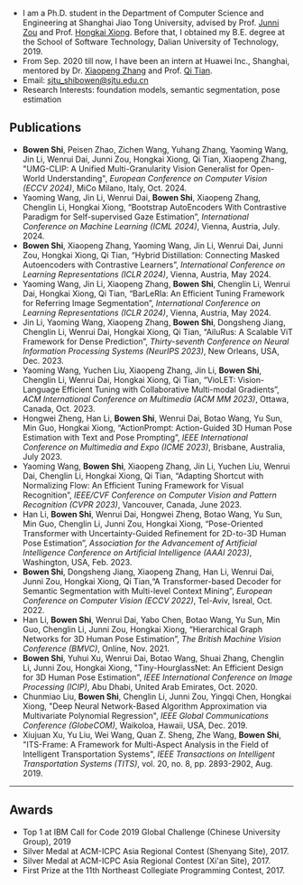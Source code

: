 
* I am a Ph.D. student in the Department of Computer Science and Engineering at Shanghai Jiao Tong University, advised by Prof. [Junni Zou](https://min.sjtu.edu.cn/En/FacultyShow/4?Vid=15) and Prof. [Hongkai Xiong](https://min.sjtu.edu.cn/En/FacultyShow/4?Vid=14). Before that, I obtained my B.E. degree at the School of Software Technology, Dalian University of Technology, 2019.
* From Sep. 2020 till now, I have been an intern at Huawei Inc., Shanghai, mentored by Dr. [Xiaopeng Zhang](https://sites.google.com/site/zxphistory/) and Prof. [Qi Tian](https://scholar.google.com/citations?user=61b6eYkAAAAJ).
* Email: sjtu_shibowen@sjtu.edu.cn
* Research Interests: foundation models, semantic segmentation, pose estimation

## Publications

* **Bowen Shi**, Peisen Zhao, Zichen Wang, Yuhang Zhang, Yaoming Wang, Jin Li, Wenrui Dai, Junni Zou, Hongkai Xiong, Qi Tian,
Xiaopeng Zhang, "UMG-CLIP: A Unified Multi-Granularity Vision Generalist for Open-World Understanding", *European Conference on Computer Vision (ECCV 2024)*, MiCo Milano, Italy, Oct. 2024.
* Yaoming Wang, Jin Li, Wenrui Dai, **Bowen Shi**, Xiaopeng Zhang, Chenglin Li, Hongkai Xiong, “Bootstrap AutoEncoders With Contrastive Paradigm for Self-supervised Gaze Estimation”, *International Conference on Machine Learning (ICML 2024)*, Vienna, Austria, July. 2024.
* **Bowen Shi**, Xiaopeng Zhang, Yaoming Wang, Jin Li, Wenrui Dai, Junni Zou, Hongkai Xiong, Qi Tian, “Hybrid Distillation: Connecting Masked Autoencoders with Contrastive Learners”, *International Conference on Learning Representations (ICLR 2024)*, Vienna, Austria, May 2024.
* Yaoming Wang, Jin Li, Xiaopeng Zhang, **Bowen Shi**, Chenglin Li, Wenrui Dai, Hongkai Xiong, Qi Tian, “BarLeRIa: An Efficient Tuning Framework for Referring Image Segmentation”, *International Conference on Learning Representations (ICLR 2024)*, Vienna, Austria, May 2024.
* Jin Li, Yaoming Wang, Xiaopeng Zhang, **Bowen Shi**, Dongsheng Jiang, Chenglin Li, Wenrui Dai, Hongkai Xiong, Qi Tian, “AiluRus: A Scalable ViT Framework for Dense Prediction”, *Thirty-seventh Conference on Neural Information Processing Systems (NeurIPS 2023)*, New Orleans, USA, Dec. 2023.
* Yaoming Wang, Yuchen Liu, Xiaopeng Zhang, Jin Li, **Bowen Shi**, Chenglin Li, Wenrui Dai, Hongkai Xiong, Qi Tian, “VioLET: Vision-Language Efficient Tuning with Collaborative Multi-modal Gradients”, *ACM International Conference on Multimedia (ACM MM 2023)*, Ottawa, Canada, Oct. 2023.
* Hongwei Zheng, Han Li, **Bowen Shi**, Wenrui Dai, Botao Wang, Yu Sun, Min Guo, Hongkai Xiong, “ActionPrompt: Action-Guided 3D Human Pose Estimation with Text and Pose Prompting”, *IEEE International Conference on Multimedia and Expo (ICME 2023)*, Brisbane, Australia, July 2023.
* Yaoming Wang, **Bowen Shi**, Xiaopeng Zhang, Jin Li, Yuchen Liu, Wenrui Dai, Chenglin Li, Hongkai Xiong, Qi Tian, “Adapting Shortcut with Normalizing Flow: An Efficient Tuning Framework for Visual Recognition”, *IEEE/CVF Conference on Computer Vision and Pattern Recognition (CVPR 2023)*, Vancouver, Canada, June 2023.
* Han Li, **Bowen Shi**, Wenrui Dai, Hongwei Zheng, Botao Wang, Yu Sun, Min Guo, Chenglin Li, Junni Zou, Hongkai Xiong, “Pose-Oriented Transformer with Uncertainty-Guided Refinement for 2D-to-3D Human Pose Estimation”, *Association for the Advancement of Artificial Intelligence Conference on Artificial Intelligence (AAAI 2023)*, Washington, USA, Feb. 2023.
* **Bowen Shi**, Dongsheng Jiang, Xiaopeng Zhang, Han Li, Wenrui Dai, Junni Zou, Hongkai Xiong, Qi Tian,“A Transformer-based Decoder for Semantic Segmentation with Multi-level Context Mining”, *European Conference on Computer Vision (ECCV 2022)*, Tel-Aviv, Isreal, Oct. 2022.
* Han Li, **Bowen Shi**, Wenrui Dai, Yabo Chen, Botao Wang, Yu Sun, Min Guo, Chenglin Li, Junni Zou, Hongkai Xiong, “Hierarchical Graph Networks for 3D Human Pose Estimation”, *The British Machine Vision Conference (BMVC)*, Online, Nov. 2021.
* **Bowen Shi**, Yuhui Xu, Wenrui Dai, Botao Wang, Shuai Zhang, Chenglin Li, Junni Zou, Hongkai Xiong, "Tiny-HourglassNet: An Efficient Design for 3D Human Pose Estimation",  *IEEE International Conference on Image Processing (ICIP)*, Abu Dhabi, United Arab Emirates, Oct. 2020.
* Chunmiao Liu, **Bowen Shi**, Chenglin Li, Junni Zou, Yingqi Chen, Hongkai Xiong, "Deep Neural Network-Based Algorithm Approximation via Multivariate Polynomial Regression", *IEEE Global Communications Conference (GlobeCOM)*, Waikoloa, Hawaii, USA, Dec. 2019.
* Xiujuan Xu, Yu Liu, Wei Wang, Quan Z. Sheng, Zhe Wang, **Bowen Shi**, "ITS-Frame: A Framework for Multi-Aspect Analysis in the Field of Intelligent Transportation Systems", *IEEE Transactions on Intelligent Transportation Systems (TITS)*, vol. 20, no. 8, pp. 2893-2902, Aug. 2019.


---

## Awards
* Top 1 at IBM Call for Code 2019 Global Challenge (Chinese University Group), 2019
* Silver Medal at ACM-ICPC Asia Regional Contest (Shenyang Site), 2017.
* Silver Medal at ACM-ICPC Asia Regional Contest (Xi'an Site), 2017.
* First Prize at the 11th Northeast Collegiate Programming Contest, 2017.
